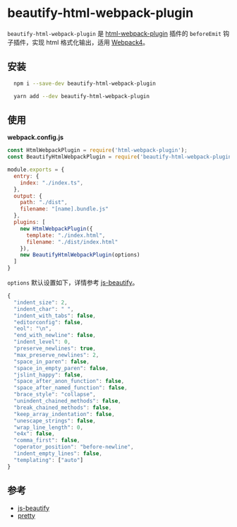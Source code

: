 # beautify-html-webpack-plugin

`beautify-html-webpack-plugin` 是 [html-webpack-plugin](https://github.com/jantimon/html-webpack-plugin) 插件的 `beforeEmit` 钩子插件，实现 html 格式化输出，适用 [Webpack4](https://webpack.js.org/)。

## 安装

```bash
  npm i --save-dev beautify-html-webpack-plugin
```

```bash
  yarn add --dev beautify-html-webpack-plugin
```

## 使用

**webpack.config.js**

```js
const HtmlWebpackPlugin = require('html-webpack-plugin');
const BeautifyHtmlWebpackPlugin = require('beautify-html-webpack-plugin');

module.exports = {
  entry: {
    index: "./index.ts",
  },
  output: {
    path: "./dist",
    filename: "[name].bundle.js"
  },
  plugins: [
    new HtmlWebpackPlugin({
      template: "./index.html",
      filename: "./dist/index.html"
    }),
    new BeautifyHtmlWebpackPlugin(options)
  ]
}
```

`options` 默认设置如下，详情参考 [js-beautify](https://www.npmjs.com/package/js-beautify)。

```js
{
  "indent_size": 2,
  "indent_char": " ",
  "indent_with_tabs": false,
  "editorconfig": false,
  "eol": "\n",
  "end_with_newline": false,
  "indent_level": 0,
  "preserve_newlines": true,
  "max_preserve_newlines": 2,
  "space_in_paren": false,
  "space_in_empty_paren": false,
  "jslint_happy": false,
  "space_after_anon_function": false,
  "space_after_named_function": false,
  "brace_style": "collapse",
  "unindent_chained_methods": false,
  "break_chained_methods": false,
  "keep_array_indentation": false,
  "unescape_strings": false,
  "wrap_line_length": 0,
  "e4x": false,
  "comma_first": false,
  "operator_position": "before-newline",
  "indent_empty_lines": false,
  "templating": ["auto"]
}
```

## 参考

- [js-beautify](https://www.npmjs.com/package/js-beautify)  
- [pretty](https://github.com/jonschlinkert/pretty)